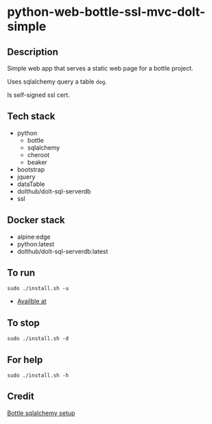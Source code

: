 # python-web-bottle-ssl-mvc-dolt-simple

## Description
Simple web app that serves a static web page
for a bottle project.

Uses sqlalchemy query a table `dog`.

Is self-signed ssl cert.

## Tech stack
- python
  - bottle
  - sqlalchemy
  - cheroot
  - beaker
- bootstrap
- jquery
- dataTable
- dolthub/dolt-sql-serverdb
- ssl

## Docker stack
- alpine:edge
- python:latest
- dolthub/dolt-sql-serverdb:latest

## To run
`sudo ./install.sh -u`
- [Availble at](https://localhost)

## To stop
`sudo ./install.sh -d`

## For help
`sudo ./install.sh -h`

## Credit
[Bottle sqlalchemy setup](https://github.com/iurisilvio/bottle-sqlalchemy/blob/master/examples/basic.py)
